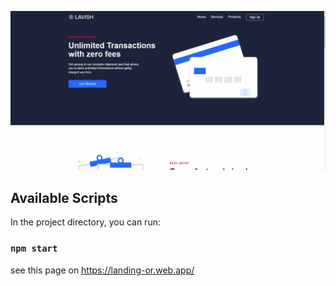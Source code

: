 
<p align="center">
  <img src="/photo.jpg" width="1920" alt="accessibility text">
</p>


## Available Scripts

In the project directory, you can run:

### `npm start`

see this page on https://landing-or.web.app/
